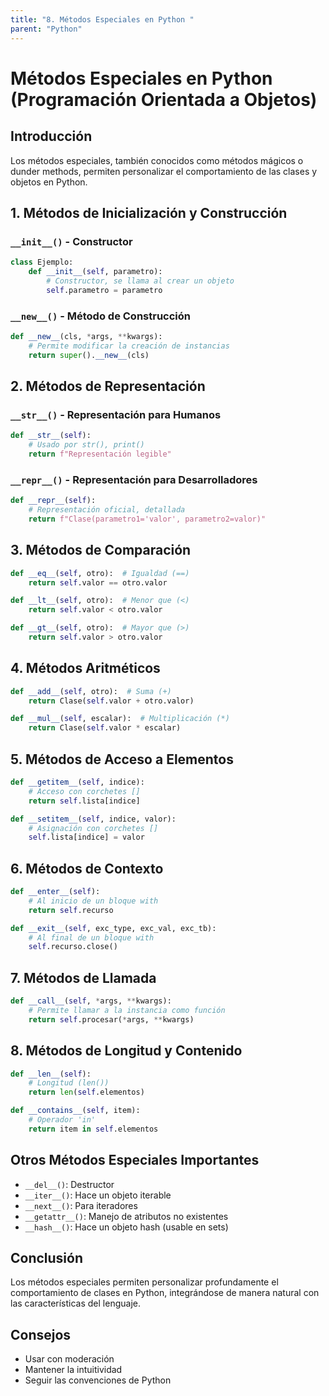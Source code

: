 ```yaml
---
title: "8. Métodos Especiales en Python "
parent: "Python"
---
```


# Métodos Especiales en Python (Programación Orientada a Objetos)

## Introducción
Los métodos especiales, también conocidos como métodos mágicos o dunder methods, permiten personalizar el comportamiento de las clases y objetos en Python.

## 1. Métodos de Inicialización y Construcción

### `__init__()` - Constructor
```python
class Ejemplo:
    def __init__(self, parametro):
        # Constructor, se llama al crear un objeto
        self.parametro = parametro
```

### `__new__()` - Método de Construcción
```python
def __new__(cls, *args, **kwargs):
    # Permite modificar la creación de instancias
    return super().__new__(cls)
```

## 2. Métodos de Representación

### `__str__()` - Representación para Humanos
```python
def __str__(self):
    # Usado por str(), print()
    return f"Representación legible"
```

### `__repr__()` - Representación para Desarrolladores
```python
def __repr__(self):
    # Representación oficial, detallada
    return f"Clase(parametro1='valor', parametro2=valor)"
```

## 3. Métodos de Comparación

```python
def __eq__(self, otro):  # Igualdad (==)
    return self.valor == otro.valor

def __lt__(self, otro):  # Menor que (<)
    return self.valor < otro.valor

def __gt__(self, otro):  # Mayor que (>)
    return self.valor > otro.valor
```

## 4. Métodos Aritméticos

```python
def __add__(self, otro):  # Suma (+)
    return Clase(self.valor + otro.valor)

def __mul__(self, escalar):  # Multiplicación (*)
    return Clase(self.valor * escalar)
```

## 5. Métodos de Acceso a Elementos

```python
def __getitem__(self, indice):
    # Acceso con corchetes []
    return self.lista[indice]

def __setitem__(self, indice, valor):
    # Asignación con corchetes []
    self.lista[indice] = valor
```

## 6. Métodos de Contexto

```python
def __enter__(self):
    # Al inicio de un bloque with
    return self.recurso

def __exit__(self, exc_type, exc_val, exc_tb):
    # Al final de un bloque with
    self.recurso.close()
```

## 7. Métodos de Llamada

```python
def __call__(self, *args, **kwargs):
    # Permite llamar a la instancia como función
    return self.procesar(*args, **kwargs)
```

## 8. Métodos de Longitud y Contenido

```python
def __len__(self):
    # Longitud (len())
    return len(self.elementos)

def __contains__(self, item):
    # Operador 'in'
    return item in self.elementos
```

## Otros Métodos Especiales Importantes

- `__del__()`: Destructor
- `__iter__()`: Hace un objeto iterable
- `__next__()`: Para iteradores
- `__getattr__()`: Manejo de atributos no existentes
- `__hash__()`: Hace un objeto hash (usable en sets)

## Conclusión
Los métodos especiales permiten personalizar profundamente el comportamiento de clases en Python, integrándose de manera natural con las características del lenguaje.

## Consejos
- Usar con moderación
- Mantener la intuitividad
- Seguir las convenciones de Python
